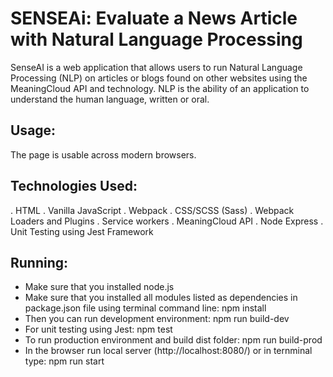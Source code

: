 # SENSEAi: Evaluate a News Article with Natural Language Processing

SenseAI is a web application that allows users to run Natural Language Processing (NLP) on articles or blogs found on other websites using the MeaningCloud API and technology. NLP is the ability of an application to understand the human language, written or oral.

## Usage:
The page is usable across modern browsers.

## Technologies Used:

. HTML
. Vanilla JavaScript
. Webpack
. CSS/SCSS (Sass)
. Webpack Loaders and Plugins
. Service workers
. MeaningCloud API
. Node Express
. Unit Testing using Jest Framework

## Running:

- Make sure that you installed node.js
- Make sure that you installed all modules listed as dependencies in package.json file using terminal command line: npm install
- Then you can run development environment: npm run build-dev
- For unit testing using Jest: npm test
- To run production environment and build dist folder: npm run build-prod
- In the browser run local server (http://localhost:8080/) or in ternminal type: npm run start


